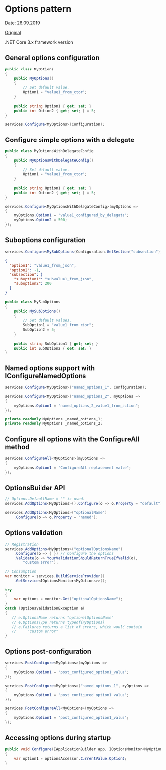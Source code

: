 # Options pattern

Date: 26.09.2019

[Original](https://docs.microsoft.com/en-us/aspnet/core/fundamentals/configuration/options?view=aspnetcore-3.0)

.NET Core 3.x framework version



## General options configuration 

```csharp
public class MyOptions
{
    public MyOptions()
    {
        // Set default value.
        Option1 = "value1_from_ctor";
    }
    
    public string Option1 { get; set; }
    public int Option2 { get; set; } = 5;
}
```



```csharp
services.Configure<MyOptions>(Configuration);
```



## Configure simple options with a delegate

```csharp
public class MyOptionsWithDelegateConfig
{
    public MyOptionsWithDelegateConfig()
    {
        // Set default value.
        Option1 = "value1_from_ctor";
    }
    
    public string Option1 { get; set; }
    public int Option2 { get; set; } = 5;
}
```



```csharp
services.Configure<MyOptionsWithDelegateConfig>(myOptions =>
{
    myOptions.Option1 = "value1_configured_by_delegate";
    myOptions.Option2 = 500;
});
```



## Suboptions configuration

```csharp
services.Configure<MySubOptions(Configuration.GetSection("subsection"));
```



```json
{
  "option1": "value1_from_json",
  "option2": -1,
  "subsection": {
    "suboption1": "subvalue1_from_json",
    "suboption2": 200
  }
}
```



```csharp
public class MySubOptions
{
    public MySubOptions()
    {
        // Set default values.
        SubOption1 = "value1_from_ctor";
        SubOption2 = 5;
    }
    
    public string SubOption1 { get; set; }
    public int SubOption2 { get; set; }
}
```



## Named options support with IConfigureNamedOptions

```csharp
services.Configure<MyOptions>("named_options_1", Configuration);

services.Configure<MyOptions>("named_options_2", myOptions =>
{
    myOptions.Option1 = "named_options_2_value1_from_action";
});
```



```csharp
private readonly MyOptions _named_options_1;
private readonly MyOptions _named_options_2;
```



## Configure all options with the ConfigureAll method

```csharp
services.ConfigureAll<MyOptions>(myOptions => 
{
    myOptions.Option1 = "ConfigureAll replacement value";
});
```



## OptionsBuilder API

```csharp
// Options.DefaultName = "" is used.
services.AddOptions<MyOptions>().Configure(o => o.Property = "default");

services.AddOptions<MyOptions>("optionalName")
    .Configure(o => o.Property = "named");
```



## Options validation

```csharp
// Registration
services.AddOptions<MyOptions>("optionalOptionsName")
    .Configure(o => { }) // Configure the options
    .Validate(o => YourValidationShouldReturnTrueIfValid(o), 
        "custom error");

// Consumption
var monitor = services.BuildServiceProvider()
    .GetService<IOptionsMonitor<MyOptions>>();

try
{
    var options = monitor.Get("optionalOptionsName");
}
catch (OptionsValidationException e) 
{
   // e.OptionsName returns "optionalOptionsName"
   // e.OptionsType returns typeof(MyOptions)
   // e.Failures returns a list of errors, which would contain 
   //     "custom error"
}
```



## Options post-configuration

```csharp
services.PostConfigure<MyOptions>(myOptions =>
{
    myOptions.Option1 = "post_configured_option1_value";
});
```



```csharp
services.PostConfigure<MyOptions>("named_options_1", myOptions =>
{
    myOptions.Option1 = "post_configured_option1_value";
});
```



```csharp
services.PostConfigureAll<MyOptions>(myOptions =>
{
    myOptions.Option1 = "post_configured_option1_value";
});
```



## Accessing options during startup

```csharp
public void Configure(IApplicationBuilder app, IOptionsMonitor<MyOptions> optionsAccessor)
{
    var option1 = optionsAccessor.CurrentValue.Option1;
}
```






